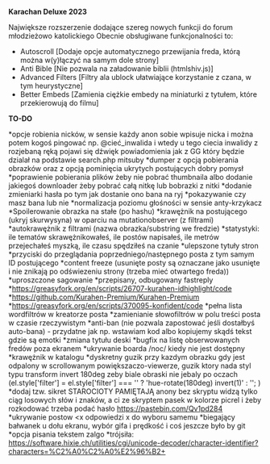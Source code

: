 **Karachan Deluxe 2023**

Największe rozszerzenie dodające szereg nowych funkcji do forum młodzieżowo katolickiego
Obecnie obsługiwane funkcjonalności to:

* Autoscroll [Dodaje opcje automatycznego przewijania freda, którą można w(y)łączyć na samym dole strony]
* Anti Bible [Nie pozwala na załadowanie biblii (htmlshiv.js)]
* Advanced Filters [Filtry ala ublock ułatwiające korzystanie z czana, w tym heurystyczne]
* Better Embeds [Zamienia ciężkie embedy na miniaturki z tytułem, które przekierowują do filmu]

**TO-DO**

*opcje robienia nicków, w sensie każdy anon sobie wpisuje nicka i można potem kogoś pingować np. @cieć_inwalida i wtedy u tego ciecia inwalidy z rozjebaną ręką pojawi się dźwięk powiadomienia jak z GG który będzie dzialał na podstawie search.php mitsuby
*dumper z opcją pobierania obrazków oraz z opcją pominięcia ukrytych postujących dobry pomysł
*poprawienie pobierania plików żeby nie pobrać thumbnaila albo dodanie jakiegoś downloader żeby pobrać całą nitkę lub bobrazki z nitki
*dodanie zmieniarki hasła po tym jak dostanie ono bana na ryj
*pokazywanie czy masz bana lub nie
*normalizacja poziomu głośności w sensie anty-krzykacz
*Spoilerowanie obrazka na stałe (po hashu)
*krawężnik na postującego (ukryj skurwysyna) w oparciu na mutationobserver (z filtrami)
*autokrawężnik z filtrami (nazwa obrazka/substring we fredzie)
*statystyki: ile tematów skrawężnikowałeś, ile postów napisałeś, ile metrów przejechałeś myszką, ile czasu spędziłeś na czanie
*ulepszone tytuły stron
*przyciski do przeglądania poprzedniego/następnego posta z tym samym ID postującego
*content freeze (usunięte posty są oznaczane jako usunięte i nie znikają po odświezeniu strony (trzeba mieć otwartego freda))
*uproszczone sagowanie
*przepisany, odbugowany fastreply
*https://greasyfork.org/en/scripts/26707-kurahen-idhighlight/code
*https://github.com/Kurahen-Premium/Kurahen-Premium
*https://greasyfork.org/en/scripts/370095-konfident/code
*pełna lista wordfiltrów w kreatorze posta
*zamienianie słowofiltrów w polu treści posta w czasie rzeczywistym
*anti-ban (nie pozwala zapostować jeśli dostałbyś auto-bana) - przydatne jak np. wstawiam kod albo kopiujemy skądś tekst gdzie są emotki
*zmiana tytułu deski
*bugfix na listę obserwowanych fredów poza ekranem
*ukrywanie boarda /noc/ kiedy nie jest dostępny
*krawężnik w katalogu
*dyskretny guzik przy kazdym obrazku gdy jest odpalony w scrollowanym powiększaczo-viewerze, guzik ktory nada styl typu transform invert 180deg zeby biale obraski nie jebaly po oczach (el.style['filter'] = el.style['filter'] === '' ? 'hue-rotate(180deg) invert(1)' : ''; )
*dodaj tzw. sikret STAROCIOTY PAMIĘTAJĄ anony bez skryptu widzą tylko ciąg losowych słów i znaków, a ci ze skryptem pasek w kolorze picrel i żeby rozkodować trzeba podać hasło https://pastebin.com/Qv1pd284
*ukrywanie postow <x odpowiedzi x do wyboru samemu
*biegający bałwanek u dołu ekranu, wybór gifa i prędkość i coś jeszcze było by git
*opcja pisania tekstem zalgo
*trójsiła: https://software.hixie.ch/utilities/cgi/unicode-decoder/character-identifier?characters=%C2%A0%C2%A0%E2%96%B2+
